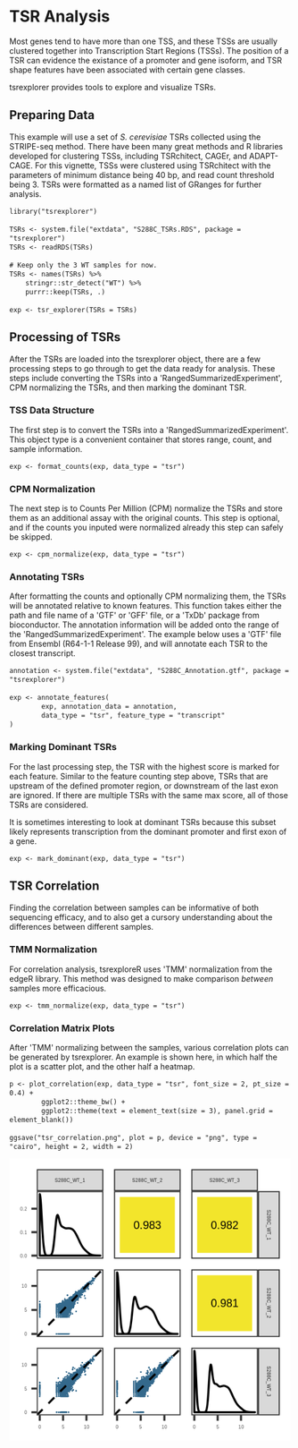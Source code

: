 
# TSR Analysis

Most genes tend to have more than one TSS, and these TSSs are usually clustered together into Transcription Start Regions (TSSs).
The position of a TSR can evidence the existance of a promoter and gene isoform,
and TSR shape features have been associated with certain gene classes.

tsrexplorer provides tools to explore and visualize TSRs.

## Preparing Data

This example will use a set of *S. cerevisiae* TSRs collected using the STRIPE-seq method.
There have been many great methods and R libraries developed for clustering TSSs,
including TSRchitect, CAGEr, and ADAPT-CAGE.
For this vignette, TSSs were clustered using TSRchitect with the parameters of minimum distance being 40 bp,
and read count threshold being 3.
TSRs were formatted as a named list of GRanges for further analysis.

```
library("tsrexplorer")

TSRs <- system.file("extdata", "S288C_TSRs.RDS", package = "tsrexplorer")
TSRs <- readRDS(TSRs)

# Keep only the 3 WT samples for now.
TSRs <- names(TSRs) %>%
	stringr::str_detect("WT") %>%
	purrr::keep(TSRs, .)

exp <- tsr_explorer(TSRs = TSRs)
```

## Processing of TSRs

After the TSRs are loaded into the tsrexplorer object,
there are a few processing steps to go through to get the data ready for analysis.
These steps include converting the TSRs into a 'RangedSummarizedExperiment',
CPM normalizing the TSRs, and then marking the dominant TSR.

### TSS Data Structure

The first step is to convert the TSRs into a 'RangedSummarizedExperiment'.
This object type is a convenient container that stores range, count, and sample information.

```
exp <- format_counts(exp, data_type = "tsr")
```

### CPM Normalization

The next step is to Counts Per Million (CPM) normalize the TSRs and store them as an additional assay with the original counts.
This step is optional, and if the counts you inputed were normalized already this step can safely be skipped.

```
exp <- cpm_normalize(exp, data_type = "tsr")
```

### Annotating TSRs

After formatting the counts and optionally CPM normalizing them, the TSRs will be annotated relative to known features.
This function takes either the path and file name of a 'GTF' or 'GFF' file, or a 'TxDb' package from bioconductor.
The annotation information will be added onto the range of the 'RangedSummarizedExperiment'.
The example below uses a 'GTF' file from Ensembl (R64-1-1 Release 99),
and will annotate each TSR to the closest transcript.

```
annotation <- system.file("extdata", "S288C_Annotation.gtf", package = "tsrexplorer")

exp <- annotate_features(
        exp, annotation_data = annotation,
        data_type = "tsr", feature_type = "transcript"
)
```

### Marking Dominant TSRs

For the last processing step, the TSR with the highest score is marked for each feature.
Similar to the feature counting step above, TSRs that are upstream of the defined promoter region,
or downstream of the last exon are ignored.
If there are multiple TSRs with the same max score, all of those TSRs are considered.

It is sometimes interesting to look at dominant TSRs because this subset likely represents transcription from the dominant
promoter and first exon of a gene.

```
exp <- mark_dominant(exp, data_type = "tsr")
```

## TSR Correlation

Finding the correlation between samples can be informative of both sequencing efficacy,
and to also get a cursory understanding about the differences between different samples.

### TMM Normalization

For correlation analysis, tsrexploreR uses 'TMM' normalization from the edgeR library.
This method was designed to make comparison *between* samples more efficacious.

```
exp <- tmm_normalize(exp, data_type = "tsr")
```

### Correlation Matrix Plots

After 'TMM' normalizing between the samples, various correlation plots can be generated by tsrexplorer.
An example is shown here, in which half the plot is a scatter plot, and the other half a heatmap.

```
p <- plot_correlation(exp, data_type = "tsr", font_size = 2, pt_size = 0.4) +
        ggplot2::theme_bw() +
        ggplot2::theme(text = element_text(size = 3), panel.grid = element_blank())

ggsave("tsr_correlation.png", plot = p, device = "png", type = "cairo", height = 2, width = 2)
```
![tsr_corr_plot](../inst/images/tsr_correlation.png)

